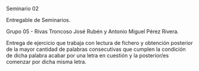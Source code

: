 Seminario 02

Entregable de Seminarios.

Grupo 05 - Rivas Troncoso José Rubén y Antonio Miguel Pérez Rivera.

Entrega de ejercicio que trabaja con lectura de fichero y obtención posterior de la mayor cantidad de palabras consecutivas que cumplen la condición de dicha palabra acabar por una letra en cuestión y la posterior/es comenzar por dicha misma letra.




